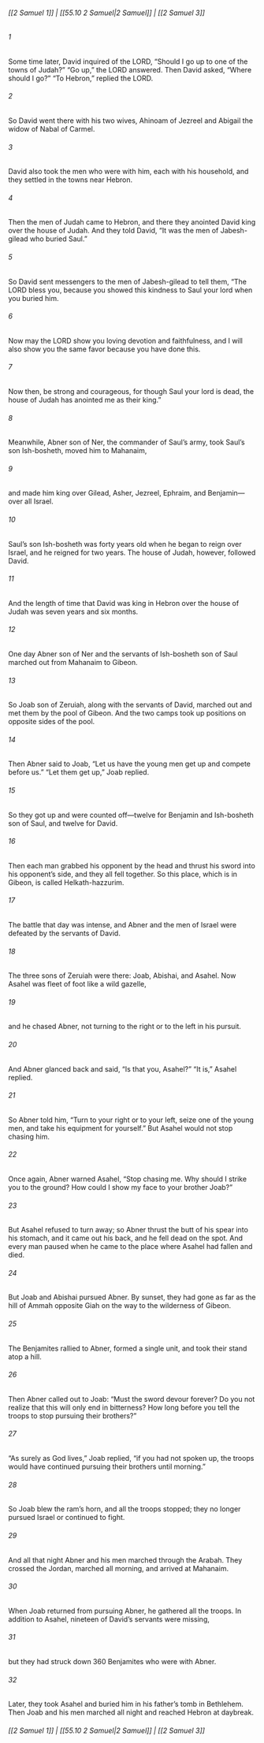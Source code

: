 
###### [[2 Samuel 1]] | [[55.10 2 Samuel|2 Samuel]] | [[2 Samuel 3]]

###### 1
Some time later, David inquired of the LORD, “Should I go up to one of the towns of Judah?” “Go up,” the LORD answered. Then David asked, “Where should I go?” “To Hebron,” replied the LORD.
###### 2
So David went there with his two wives, Ahinoam of Jezreel and Abigail the widow of Nabal of Carmel.
###### 3
David also took the men who were with him, each with his household, and they settled in the towns near Hebron.
###### 4
Then the men of Judah came to Hebron, and there they anointed David king over the house of Judah. And they told David, “It was the men of Jabesh-gilead who buried Saul.”
###### 5
So David sent messengers to the men of Jabesh-gilead to tell them, “The LORD bless you, because you showed this kindness to Saul your lord when you buried him.
###### 6
Now may the LORD show you loving devotion and faithfulness, and I will also show you the same favor because you have done this.
###### 7
Now then, be strong and courageous, for though Saul your lord is dead, the house of Judah has anointed me as their king.”
###### 8
Meanwhile, Abner son of Ner, the commander of Saul’s army, took Saul’s son Ish-bosheth, moved him to Mahanaim,
###### 9
and made him king over Gilead, Asher, Jezreel, Ephraim, and Benjamin—over all Israel.
###### 10
Saul’s son Ish-bosheth was forty years old when he began to reign over Israel, and he reigned for two years. The house of Judah, however, followed David.
###### 11
And the length of time that David was king in Hebron over the house of Judah was seven years and six months.
###### 12
One day Abner son of Ner and the servants of Ish-bosheth son of Saul marched out from Mahanaim to Gibeon.
###### 13
So Joab son of Zeruiah, along with the servants of David, marched out and met them by the pool of Gibeon. And the two camps took up positions on opposite sides of the pool.
###### 14
Then Abner said to Joab, “Let us have the young men get up and compete before us.” “Let them get up,” Joab replied.
###### 15
So they got up and were counted off—twelve for Benjamin and Ish-bosheth son of Saul, and twelve for David.
###### 16
Then each man grabbed his opponent by the head and thrust his sword into his opponent’s side, and they all fell together. So this place, which is in Gibeon, is called Helkath-hazzurim.
###### 17
The battle that day was intense, and Abner and the men of Israel were defeated by the servants of David.
###### 18
The three sons of Zeruiah were there: Joab, Abishai, and Asahel. Now Asahel was fleet of foot like a wild gazelle,
###### 19
and he chased Abner, not turning to the right or to the left in his pursuit.
###### 20
And Abner glanced back and said, “Is that you, Asahel?” “It is,” Asahel replied.
###### 21
So Abner told him, “Turn to your right or to your left, seize one of the young men, and take his equipment for yourself.” But Asahel would not stop chasing him.
###### 22
Once again, Abner warned Asahel, “Stop chasing me. Why should I strike you to the ground? How could I show my face to your brother Joab?”
###### 23
But Asahel refused to turn away; so Abner thrust the butt of his spear into his stomach, and it came out his back, and he fell dead on the spot. And every man paused when he came to the place where Asahel had fallen and died.
###### 24
But Joab and Abishai pursued Abner. By sunset, they had gone as far as the hill of Ammah opposite Giah on the way to the wilderness of Gibeon.
###### 25
The Benjamites rallied to Abner, formed a single unit, and took their stand atop a hill.
###### 26
Then Abner called out to Joab: “Must the sword devour forever? Do you not realize that this will only end in bitterness? How long before you tell the troops to stop pursuing their brothers?”
###### 27
“As surely as God lives,” Joab replied, “if you had not spoken up, the troops would have continued pursuing their brothers until morning.”
###### 28
So Joab blew the ram’s horn, and all the troops stopped; they no longer pursued Israel or continued to fight.
###### 29
And all that night Abner and his men marched through the Arabah. They crossed the Jordan, marched all morning, and arrived at Mahanaim.
###### 30
When Joab returned from pursuing Abner, he gathered all the troops. In addition to Asahel, nineteen of David’s servants were missing,
###### 31
but they had struck down 360 Benjamites who were with Abner.
###### 32
Later, they took Asahel and buried him in his father’s tomb in Bethlehem. Then Joab and his men marched all night and reached Hebron at daybreak.

###### [[2 Samuel 1]] | [[55.10 2 Samuel|2 Samuel]] | [[2 Samuel 3]]
